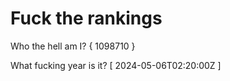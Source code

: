 # Fuck the rankings

Who the hell am I?
{ 1098710 }

What fucking year is it?
[ 2024-05-06T02:20:00Z ]
